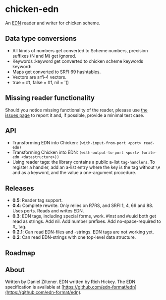 chicken-edn
===========

An [EDN](https://github.com/edn-format/edn) reader and writer for chicken scheme.

Data type conversions
---------------------

 * All kinds of numbers get converted to Scheme numbers, precision suffixes (N and M) get ignored.
 * Keywords :keyword get converted to chicken scheme keywords keyword:.
 * Maps get converted to SRFI 69 hashtables.
 * Vectors are srfi-4 vectors.
 * true = #t, false = #f, nil = '()

Missing reader functionality
----------------------------
Should you notice missing functionality of the reader, plesase use [the issues page](https://github.com/zilti/chicken-edn/issues) to report
it and, if possible, provide a minimal test case.

API
---

* Transforming EDN into Chicken: `(with-input-from-port <port> read-edn)`
* Transforming Chicken into EDN: `(with-output-to-port <port> (write-edn <datastructure>))`
* Using reader tags: the library contains a public a-list `tag-handlers`. To register a handler, add an a-list entry where the key is the tag without `\#` and as a keyword, and the value a one-argument procedure.

Releases
--------

 * **0.5**: Reader tag support.
 * **0.4**: Complete rewrite. Only relies on R7RS, and SRFI 1, 4, 69 and 88. Uses ports. Reads and writes EDN.
 * **0.3**: EDN tags, including special forms, work. #inst and #uuid both get read as strings. Add nil. Add number prefixes. Add no-space-required to #_ tag.
 * **0.2.1**: Can read EDN-files and -strings. EDN tags are not working yet.
 * **0.2**: Can read EDN-strings with one top-level data structure.

Roadmap
-------


About
-----
Written by Daniel Ziltener. EDN written by Rich Hickey. The EDN specification is available at [https://github.com/edn-format/edn](https://github.com/edn-format/edn).
